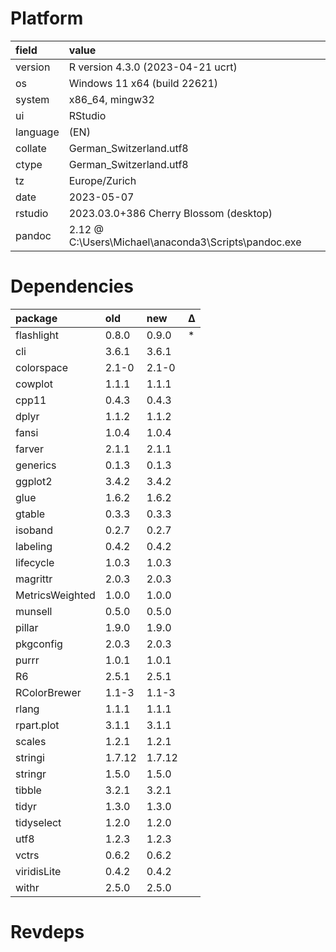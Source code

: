 # Platform

|field    |value                                                |
|:--------|:----------------------------------------------------|
|version  |R version 4.3.0 (2023-04-21 ucrt)                    |
|os       |Windows 11 x64 (build 22621)                         |
|system   |x86_64, mingw32                                      |
|ui       |RStudio                                              |
|language |(EN)                                                 |
|collate  |German_Switzerland.utf8                              |
|ctype    |German_Switzerland.utf8                              |
|tz       |Europe/Zurich                                        |
|date     |2023-05-07                                           |
|rstudio  |2023.03.0+386 Cherry Blossom (desktop)               |
|pandoc   |2.12 @ C:\Users\Michael\anaconda3\Scripts\pandoc.exe |

# Dependencies

|package         |old    |new    |Δ  |
|:---------------|:------|:------|:--|
|flashlight      |0.8.0  |0.9.0  |*  |
|cli             |3.6.1  |3.6.1  |   |
|colorspace      |2.1-0  |2.1-0  |   |
|cowplot         |1.1.1  |1.1.1  |   |
|cpp11           |0.4.3  |0.4.3  |   |
|dplyr           |1.1.2  |1.1.2  |   |
|fansi           |1.0.4  |1.0.4  |   |
|farver          |2.1.1  |2.1.1  |   |
|generics        |0.1.3  |0.1.3  |   |
|ggplot2         |3.4.2  |3.4.2  |   |
|glue            |1.6.2  |1.6.2  |   |
|gtable          |0.3.3  |0.3.3  |   |
|isoband         |0.2.7  |0.2.7  |   |
|labeling        |0.4.2  |0.4.2  |   |
|lifecycle       |1.0.3  |1.0.3  |   |
|magrittr        |2.0.3  |2.0.3  |   |
|MetricsWeighted |1.0.0  |1.0.0  |   |
|munsell         |0.5.0  |0.5.0  |   |
|pillar          |1.9.0  |1.9.0  |   |
|pkgconfig       |2.0.3  |2.0.3  |   |
|purrr           |1.0.1  |1.0.1  |   |
|R6              |2.5.1  |2.5.1  |   |
|RColorBrewer    |1.1-3  |1.1-3  |   |
|rlang           |1.1.1  |1.1.1  |   |
|rpart.plot      |3.1.1  |3.1.1  |   |
|scales          |1.2.1  |1.2.1  |   |
|stringi         |1.7.12 |1.7.12 |   |
|stringr         |1.5.0  |1.5.0  |   |
|tibble          |3.2.1  |3.2.1  |   |
|tidyr           |1.3.0  |1.3.0  |   |
|tidyselect      |1.2.0  |1.2.0  |   |
|utf8            |1.2.3  |1.2.3  |   |
|vctrs           |0.6.2  |0.6.2  |   |
|viridisLite     |0.4.2  |0.4.2  |   |
|withr           |2.5.0  |2.5.0  |   |

# Revdeps

